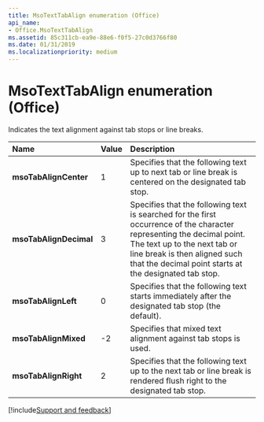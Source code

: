 ```yaml
---
title: MsoTextTabAlign enumeration (Office)
api_name:
- Office.MsoTextTabAlign
ms.assetid: 85c311cb-ea9e-88e6-f0f5-27c0d3766f80
ms.date: 01/31/2019
ms.localizationpriority: medium
---
```



# MsoTextTabAlign enumeration (Office)

Indicates the text alignment against tab stops or line breaks.

|Name|Value|Description|
|:-----|:-----|:-----|
|**msoTabAlignCenter**|1|Specifies that the following text up to next tab or line break is centered on the designated tab stop.|
|**msoTabAlignDecimal**|3|Specifies that the following text is searched for the first occurrence of the character representing the decimal point. The text up to the next tab or line break is then aligned such that the decimal point starts at the designated tab stop.|
|**msoTabAlignLeft**|0|Specifies that the following text starts immediately after the designated tab stop (the default).|
|**msoTabAlignMixed**|-2|Specifies that mixed text alignment against tab stops is used.|
|**msoTabAlignRight**|2|Specifies that the following text up to the next tab or line break is rendered flush right to the designated tab stop.|

[!include[Support and feedback](~/includes/feedback-boilerplate.md)]